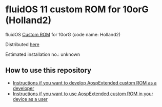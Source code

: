 fluidOS 11 custom ROM for 10orG (Holland2)
=========================================

fluidOS [Custom ROM](https://fluidos.me/) for 10orG (code name: Holland2)

Distributed [here](https://t.me/downloads10orG/)

Estimated installation no.: unknown

How to use this repository
---------------------------

* [Instructions if you want to develop AospExtended custom ROM as a developer](https://github.com/Apon77/mido-AospExtended-Apon77/blob/main/Instructions%20for%20developers.md)
* [Instructions if you want to use AospExtended custom ROM in your device as a user](https://github.com/Apon77/mido-AospExtended-Apon77/blob/main/Instructions%20for%20users.md)
